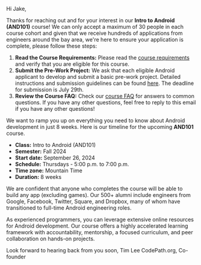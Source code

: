 Hi Jake,

Thanks for reaching out and for your interest in our **Intro to Android (AND101)** course! We can only accept a maximum of 30 people in each course cohort and given that we receive hundreds of applications from engineers around the bay area, we're here to ensure your application is complete, please follow these steps:

1. **Read the Course Requirements:** Please read the [course requirements](https://courses.codepath.org/snippets/and101/syllabus) and verify that you are eligible for this course.
2. **Submit the Pre-Work Project:** We ask that each eligible Android applicant to develop and submit a basic pre-work project. Detailed instructions and submission guidelines can be found [here](https://courses.codepath.org/snippets/and101/prework). The deadline for submission is July 29th.
3. **Review the Course FAQ:** Check our [course FAQ](https://courses.codepath.org/snippets/and101/syllabus#heading-policies) for answers to common questions. If you have any other questions, feel free to reply to this email if you have any other questions!

We want to ramp you up on everything you need to know about Android development in just 8 weeks. Here is our timeline for the upcoming **AND101** course.

- **Class:** Intro to Android (AND101)
- **Semester:** Fall 2024
- **Start date:** September 26, 2024
- **Schedule:** Thursdays - 5:00 p.m. to 7:00 p.m.
- **Time zone:** Mountain Time
- **Duration:** 8 weeks

We are confident that anyone who completes the course will be able to build any app (excluding games). Our 500+ alumni include engineers from Google, Facebook, Twitter, Square, and Dropbox, many of whom have transitioned to full-time Android engineering roles.

As experienced programmers, you can leverage extensive online resources for Android development. Our course offers a highly accelerated learning framework with accountability, mentorship, a focused curriculum, and peer collaboration on hands-on projects.

Look forward to hearing back from you soon,
Tim Lee
CodePath.org, Co-founder
